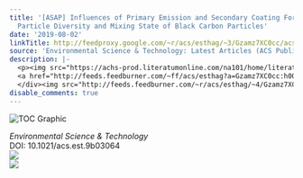 ```yaml
---
title: '[ASAP] Influences of Primary Emission and Secondary Coating Formation on the
  Particle Diversity and Mixing State of Black Carbon Particles'
date: '2019-08-02'
linkTitle: http://feedproxy.google.com/~r/acs/esthag/~3/Gzamz7XC0cc/acs.est.9b03064
source: 'Environmental Science & Technology: Latest Articles (ACS Publications)'
description: |-
  <p><img src="https://achs-prod.literatumonline.com/na101/home/literatum/publisher/achs/journals/content/esthag/0/esthag.ahead-of-print/acs.est.9b03064/20190801/images/medium/es9b03064_0006.gif" alt="TOC Graphic"/></p><div><cite>Environmental Science & Technology</cite></div><div>DOI: 10.1021/acs.est.9b03064</div><div class="feedflare">
  <a href="http://feeds.feedburner.com/~ff/acs/esthag?a=Gzamz7XC0cc:h0Q5fzTwNuc:yIl2AUoC8zA"><img src="http://feeds.feedburner.com/~ff/acs/esthag?d=yIl2AUoC8zA" border="0"></img></a>
  </div><img src="http://feeds.feedburner.com/~r/acs/esthag/~4/Gzamz7XC0cc" ...
disable_comments: true
---
```

<p><img src="https://achs-prod.literatumonline.com/na101/home/literatum/publisher/achs/journals/content/esthag/0/esthag.ahead-of-print/acs.est.9b03064/20190801/images/medium/es9b03064_0006.gif" alt="TOC Graphic"/></p><div><cite>Environmental Science & Technology</cite></div><div>DOI: 10.1021/acs.est.9b03064</div><div class="feedflare">
<a href="http://feeds.feedburner.com/~ff/acs/esthag?a=Gzamz7XC0cc:h0Q5fzTwNuc:yIl2AUoC8zA"><img src="http://feeds.feedburner.com/~ff/acs/esthag?d=yIl2AUoC8zA" border="0"></img></a>
</div><img src="http://feeds.feedburner.com/~r/acs/esthag/~4/Gzamz7XC0cc" ...